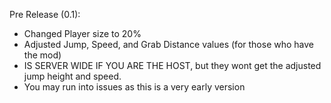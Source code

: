 Pre Release (0.1):
- Changed Player size to 20%
- Adjusted Jump, Speed, and Grab Distance values (for those who have the mod)
- IS SERVER WIDE IF YOU ARE THE HOST, but they wont get the adjusted jump height and speed.
- You may run into issues as this is a very early version